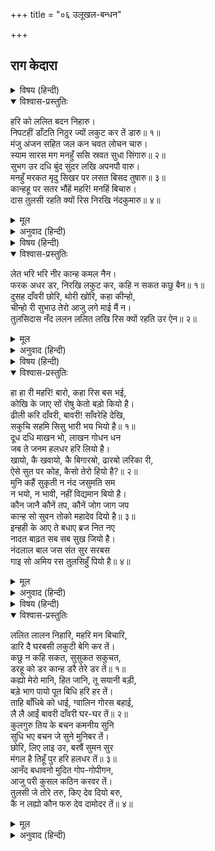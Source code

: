 +++
title = "०६ उलूखल-बन्धन"

+++


## राग केदारा


<details><summary>विषय (हिन्दी)</summary>

(१४)
</details>

<details open><summary>विश्वास-प्रस्तुतिः</summary>

हरि को ललित बदन निहारु।  
निपटहीं डाँटति निठुर ज्यों लकुट कर तें डारु॥ १॥  
मंजु अंजन सहित जल कन चवत लोचन चारु।  
स्याम सारस मग मनहुँ ससि स्रवत सुधा सिंगारु॥ २॥  
सुभग उर दधि बुंद सुंदर लखि अपनपौ वारु।  
मनहुँ मरकत मृदु सिखर पर लसत बिसद तुषारु॥ ३॥  
कान्हहू पर सतर भौंहें महरि! मनहिं बिचारु।  
दास तुलसी रहति क्यों रिस निरखि नंदकुमारु॥ ४॥
</details>

<details><summary>मूल</summary>

हरि को ललित बदन निहारु।  
निपटहीं डाँटति निठुर ज्यों लकुट कर तें डारु॥ १॥  
मंजु अंजन सहित जल कन चवत लोचन चारु।  
स्याम सारस मग मनहुँ ससि स्रवत सुधा सिंगारु॥ २॥  
सुभग उर दधि बुंद सुंदर लखि अपनपौ वारु।  
मनहुँ मरकत मृदु सिखर पर लसत बिसद तुषारु॥ ३॥  
कान्हहू पर सतर भौंहें महरि! मनहिं बिचारु।  
दास तुलसी रहति क्यों रिस निरखि नंदकुमारु॥ ४॥
</details>

<details><summary>अनुवाद (हिन्दी)</summary>

(श्यामसुन्दरने दहीकी मटकी फोड़ दी, माखन बंदरोंको लुटा दिया। यशोदा मैया उन्हें पकड़ने चलीं, वे दौड़े, पर आखिर पकड़े गये। मैयाने छड़ी हाथमें लेकर उन्हें डाँटना आरम्भ किया, वे डर गये, आँखोंसे आँसू बह चले। इसी समय यशोदा मैयाकी समवयस्का कुछ गोपियोंने आकर यशोदासे कहा—)  
(अरी यशोदे! सबके मनको बरबस हर लेनेवाले) हरिके सुन्दर मुखकी ओर तो देख। निष्ठुरकी भाँति सर्वथा डाँटनेपर ही उतर पड़ी है। (तुझे दया नहीं आती?) छड़ीको फेंक दे हाथसे॥ १॥ (देख!) सुन्दर नेत्रोंसे कमनीय काजलसे युक्त जलके कण (आँसूकी नन्हीं-नन्हीं बूँदें) किस प्रकार गिर रहे हैं, मानो चन्द्रमासे श्याम कमलके मार्गसे अमृतरूप शृङ्गार-रस स्रवित हो रहा है॥ २॥ (अहा!) शोभामय हृदयपर पड़ी हुई दहीकी बूँद तो ऐसी सुन्दर लगती है कि उसे देखकर अरी सखी! अपनपा (आत्माकी सुध-बुध) ही खो देनी चाहिये, (वह बूँद ऐसी शोभा पा रही है) मानो मरकत मणिके पर्वत-शिखरपर उज्ज्वल हिमखण्ड (बर्फ) सुशोभित हो॥ ३॥ (ऐसे) कन्हैयापर भी टेढ़ी भौंहें—अरी महरि (यशोदे)! मनमें विचार तो कर! तुलसीदासजी कहते हैं कि इस नन्दकुमारको निरखकर क्रोध क्योंकर रह सकता है?॥ ४॥
</details>

<details><summary>विषय (हिन्दी)</summary>

(१५)
</details>

<details open><summary>विश्वास-प्रस्तुतिः</summary>

लेत भरि भरि नीर कान्ह कमल नैन।  
फरक अधर डर, निरखि लकुट कर, कहि न सकत कछु बैन॥ १॥  
दुसह दाँवरी छोरि, थोरी खोरि, कहा कीन्हो,  
चीन्हो री सुभाउ तेरो आजु लगे माई मैं न।  
तुलसिदास नँद ललन ललित लखि रिस क्यों रहति उर ऐन॥ २॥
</details>

<details><summary>मूल</summary>

लेत भरि भरि नीर कान्ह कमल नैन।  
फरक अधर डर, निरखि लकुट कर, कहि न सकत कछु बैन॥ १॥  
दुसह दाँवरी छोरि, थोरी खोरि, कहा कीन्हो,  
चीन्हो री सुभाउ तेरो आजु लगे माई मैं न।  
तुलसिदास नँद ललन ललित लखि रिस क्यों रहति उर ऐन॥ २॥
</details>

<details><summary>अनुवाद (हिन्दी)</summary>

(दूसरी सखी कहती है—) (देख!) कन्हैया अपने नेत्र-कमलोंमें बार-बार जल भरे लेता है (उसकी आँखोंके आँसू सूखते ही नहीं)। तेरे हाथमें छड़ी देखकर डरके मारे उसके होंठ फड़क रहे हैं, वह कुछ भी बोल नहीं पाता॥ १॥ (अरी!) इस कठोर रस्सीको तो खोल दे। थोड़े-से अपराधपर तूने क्या कर डाला। अरी मैया! मैंने आजतक तेरे इस (क्रोधी) स्वभावको नहीं पहचाना था। तुलसीदासजी कहते हैं कि इस मन-मोहन नन्दलालको देखकर भी तेरे हृदय-भवनमें क्रोध क्योंकर टिक पाता है?॥ २॥
</details>

<details><summary>विषय (हिन्दी)</summary>

(१६)
</details>

<details open><summary>विश्वास-प्रस्तुतिः</summary>

हा हा री महरि! बारो, कहा रिस बस भई,  
कोखि के जाए सों रोषु केतो बड़ो कियो है।  
ढीली करि दाँवरी, बावरी! साँवरेहि देखि,  
सकुचि सहमि सिसु भारी भय भियो है॥ १॥  
दूध दधि माखन भो, लाखन गोधन धन  
जब ते जनम हलधर हरि लियो है।  
खायो, कै खवायो, कै बिगारॺो, ढारॺो लरिका री,  
ऐसे सुत पर कोह, कैसो तेरो हियो है?॥ २॥  
मुनि कहैं सुकृती न नंद जसुमति सम  
न भयो, न भावी, नहीं विद्यमान बियो है।  
कौन जानै कौनें तप, कौनें जोग जाग जप  
कान्ह सो सुवन तोको महादेव दियो है॥ ३॥  
इन्हही के आए ते बधाए ब्रज नित नए  
नादत बाढ़त सब सब सुख जियो है।  
नंदलाल बाल जस संत सुर सरबस  
गाइ सो अमिय रस तुलसिहुँ पियो है॥ ४॥
</details>

<details><summary>मूल</summary>

हा हा री महरि! बारो, कहा रिस बस भई,  
कोखि के जाए सों रोषु केतो बड़ो कियो है।  
ढीली करि दाँवरी, बावरी! साँवरेहि देखि,  
सकुचि सहमि सिसु भारी भय भियो है॥ १॥  
दूध दधि माखन भो, लाखन गोधन धन  
जब ते जनम हलधर हरि लियो है।  
खायो, कै खवायो, कै बिगारॺो, ढारॺो लरिका री,  
ऐसे सुत पर कोह, कैसो तेरो हियो है?॥ २॥  
मुनि कहैं सुकृती न नंद जसुमति सम  
न भयो, न भावी, नहीं विद्यमान बियो है।  
कौन जानै कौनें तप, कौनें जोग जाग जप  
कान्ह सो सुवन तोको महादेव दियो है॥ ३॥  
इन्हही के आए ते बधाए ब्रज नित नए  
नादत बाढ़त सब सब सुख जियो है।  
नंदलाल बाल जस संत सुर सरबस  
गाइ सो अमिय रस तुलसिहुँ पियो है॥ ४॥
</details>

<details><summary>अनुवाद (हिन्दी)</summary>

(तीसरी सखी बोली—) हाय, हाय! अरी महरि! यह बालक (नादान) है। क्या क्रोधके वश हो रही है? अपनी कोखके जायेपर कितना भारी गुस्सा किया है? रस्सी ढीली कर दे; अरी पगली! इस साँवरे-सलोनेको तो देख। यह सकुच और सहम गया है, बच्चा बड़े भारी भयसे भीत हो रहा है॥ १॥ जबसे इन हलधर (बलराम) और हरि (श्याम) ने जन्म लिया है, तबसे (तेरे घर) दूध, दही, मक्खन (ही नहीं), लाखों गायें तथा अन्य प्रकारका धन हो गया है। अरी, बच्चा ही तो है (क्या हुआ जो) उसने थोड़ा-सा खा लिया या (बंदरोंको) खिला दिया, खराब कर दिया अथवा गिरा दिया। ऐसे (सुन्दर) पुत्रपर क्रोध? तेरा कैसा (वज्रका) हृदय है!॥ २॥ मुनि (गर्गजी) तो कह गये हैं कि नन्द और यशोदाके समान पुण्यवान् (जगत् में) न हुआ, न होगा और न वर्तमानमें ही दूसरा कोई है। जाने किस तप, किस योग, यज्ञ अथवा जपके फलस्वरूप (औढरदानी) श्रीमहादेवजीने तुझे कन्हैया-जैसा पुत्र दिया है॥ ३॥ इन्हीं (भाग्यशाली नीलमणि) के पधारनेसे (आज)व्रजमें नित्य नयी बधाइयाँ बजती हैं, सबकी उन्नति हो रही है, सभी लोग सुखपूर्वक जीवन-यापन कर रहे हैं। इस बालक नन्दलालका यश ही तो संतों (भक्तों) और देवताओंका सर्वस्व है। तुलसीदासजी कहते हैं कि मैंने भी इसका गान करके अमृतरसका पान किया है॥ ४॥
</details>

<details><summary>विषय (हिन्दी)</summary>

(१७)
</details>

<details open><summary>विश्वास-प्रस्तुतिः</summary>

ललित लालन निहारि, महरि मन बिचारि,  
डारि दै घरबसी लकुटी बेगि कर तें।  
कछु न कहि सकत, सुसुकत सकुचत,  
डरहू को डर कान्ह डरै तेरे डर तें॥ १॥  
कह्यो मेरो मानि, हित जानि, तू सयानी बड़ी,  
बड़े भाग पायो पूत बिधि हरि हर तें।  
ताहि बाँधिबे को धाई, ग्वालिन गोरस बहाई,  
लै लै आईं बावरी दाँवरी घर-घर तें॥ २॥  
कुलगुरु तिय के बचन कमनीय सुनि  
सुधि भए बचन जे सुने मुनिबर तें।  
छोरि, लिए लाइ उर, बरषैं सुमन सुर  
मंगल है तिहूँ पुर हरि हलधर तें॥ ३॥  
आनँद बधावनो मुदित गोप-गोपीगन,  
आजु परी कुसल कठिन करवर तें।  
तुलसी जे तोरे तरु, किए देव दियो बरु,  
कै न लह्यो कौन फरु देव दामोदर तें॥ ४॥
</details>

<details><summary>मूल</summary>

ललित लालन निहारि, महरि मन बिचारि,  
डारि दै घरबसी लकुटी बेगि कर तें।  
कछु न कहि सकत, सुसुकत सकुचत,  
डरहू को डर कान्ह डरै तेरे डर तें॥ १॥  
कह्यो मेरो मानि, हित जानि, तू सयानी बड़ी,  
बड़े भाग पायो पूत बिधि हरि हर तें।  
ताहि बाँधिबे को धाई, ग्वालिन गोरस बहाई,  
लै लै आईं बावरी दाँवरी घर-घर तें॥ २॥  
कुलगुरु तिय के बचन कमनीय सुनि  
सुधि भए बचन जे सुने मुनिबर तें।  
छोरि, लिए लाइ उर, बरषैं सुमन सुर  
मंगल है तिहूँ पुर हरि हलधर तें॥ ३॥  
आनँद बधावनो मुदित गोप-गोपीगन,  
आजु परी कुसल कठिन करवर तें।  
तुलसी जे तोरे तरु, किए देव दियो बरु,  
कै न लह्यो कौन फरु देव दामोदर तें॥ ४॥
</details>

<details><summary>अनुवाद (हिन्दी)</summary>

(नन्दबाबाके पुरोहित शाण्डिल्य मुनिकी पत्नीने अन्तमें समझाते हुए कहा—) ‘महरि! इस ललित (सुन्दर) लालको देखकर मनमें विचार कर और, अरी भली औरत, तुरंत अपने हाथसे इस छड़ीको फेंक दे। बच्चा कुछ कह तो सकता नहीं, सिसकियाँ भर रहा है और सकुचा रहा है। भयको भी भीत करनेवाला यह कन्हैया आज तेरे डरसे डर रहा है॥ १॥ अब बस, मेरा कहना मान ले। इसीमें अपनी भलाई समझ। अरी! तू तो बड़ी सयानी है। बड़े सौभाग्यसे ब्रह्मा-विष्णु-महेश (की कृपा) से यह पुत्र मिला है! अरी दूध-दहीके लिये हाय-हाय करनेवाली ग्वालिनी! उसीको बाँधनेके लिये तू दौड़ी, और पगली! घर-घरसे रस्सियाँ ले-लेकर आयी!॥ २॥ इस प्रकार पुरोहितानीजीके सुन्दर वचन सुनकर यशोदाजीको वे वचन याद आ गये, जो उन्होंने मुनिश्रेष्ठ गर्गजीसे सुने थे। (बस, तुरंत माताने) बन्धन खोलकर अपने लालको हृदयसे लगा लिया, देवता पुष्पोंकी वर्षा करने लगे। तीनों लोकोंका मङ्गल श्रीकृष्ण-बलरामसे ही तो है॥ ३॥ आनन्दकी बधाइयाँ बज रही हैं। गोप और गोपिकाएँ मुदित हो रही हैं, आज (कन्हैयाकी) बड़े भारी संकटसे रक्षा हुई है! तुलसीदासजी कहते हैं कि श्रीकृष्णने जिन (दो जुड़वे) वृक्षोंको उखाड़ा, उन्हें देवता बनाकर वरदान दिया। इन देव (-देव) भगवान् दामोदरसे भला, किसने कौन फल नहीं पाया?॥ ४॥
</details>
